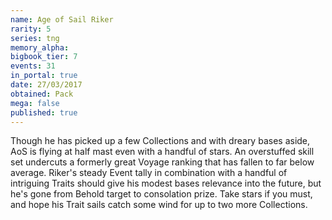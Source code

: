 ```yaml
---
name: Age of Sail Riker
rarity: 5
series: tng
memory_alpha:
bigbook_tier: 7
events: 31
in_portal: true
date: 27/03/2017
obtained: Pack
mega: false
published: true
---
```


Though he has picked up a few Collections and with dreary bases aside, AoS is flying at half mast even with a handful of stars. An overstuffed skill set undercuts a formerly great Voyage ranking that has fallen to far below average. Riker's steady Event tally in combination with a handful of intriguing Traits should give his modest bases relevance into the future, but he's gone from Behold target to consolation prize. Take stars if you must, and hope his Trait sails catch some wind for up to two more Collections.
